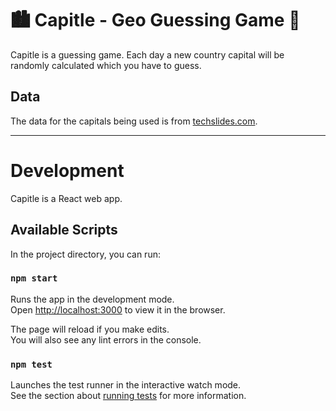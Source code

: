 # 🏙 Capitle - Geo Guessing Game 🎯

Capitle is a guessing game. Each day a new country capital will be randomly calculated which you have to guess.


## Data

The data for the capitals being used is from [techslides.com](http://techslides.com/list-of-countries-and-capitals).

---
# Development

Capitle is a React web app.

## Available Scripts

In the project directory, you can run:

### `npm start`

Runs the app in the development mode.\
Open [http://localhost:3000](http://localhost:3000) to view it in the browser.

The page will reload if you make edits.\
You will also see any lint errors in the console.

### `npm test`

Launches the test runner in the interactive watch mode.\
See the section about [running tests](https://facebook.github.io/create-react-app/docs/running-tests) for more information.
